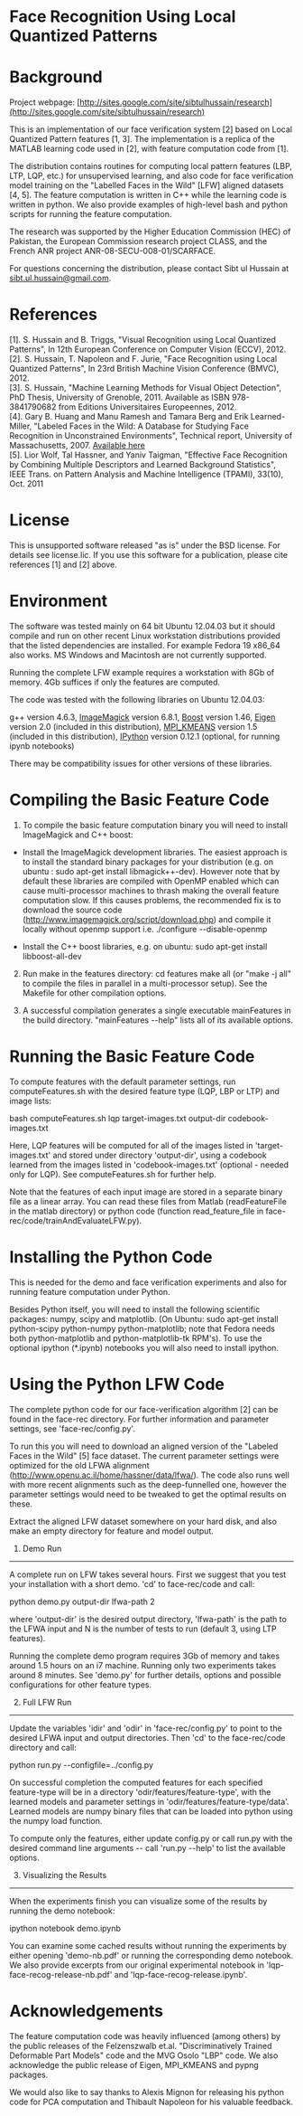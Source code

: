 Face Recognition Using Local Quantized Patterns
=================================================

Background
==========

Project webpage: [http://sites.google.com/site/sibtulhussain/research](http://sites.google.com/site/sibtulhussain/research)

This is an implementation of our face verification system [2] based on
Local Quantized Pattern features [1, 3]. The implementation is a
replica of the MATLAB learning code used in [2], with feature
computation code from [1].

The distribution contains routines for computing local pattern
features (LBP, LTP, LQP, etc.) for unsupervised learning, and also
code for face verification model training on the "Labelled Faces in
the Wild" [LFW] aligned datasets [4, 5]. The feature computation is written in C++
while the learning code is written in python. We also provide examples
of high-level bash and python scripts for running the feature
computation.

The research was supported by the Higher Education Commission (HEC) of
Pakistan, the European Commission research project CLASS, and the
French ANR project ANR-08-SECU-008-01/SCARFACE.

For questions concerning the distribution, please contact Sibt ul
Hussain at sibt.ul.hussain@gmail.com.

References
==========

[1]. S. Hussain and B. Triggs, "Visual Recognition using Local Quantized
     Patterns", In 12th European Conference on Computer Vision (ECCV), 2012.  
[2]. S. Hussain, T. Napoleon and F. Jurie, "Face Recognition using Local
     Quantized Patterns", In 23rd British Machine Vision Conference (BMVC), 2012.  
[3]. S. Hussain, "Machine Learning Methods for Visual Object Detection", PhD Thesis,
     University of Grenoble, 2011. Available as ISBN 978-3841790682 from Editions 
     Universitaires Europeennes, 2012.  
[4]. Gary B. Huang and Manu Ramesh and Tamara Berg and Erik Learned-Miller,
     "Labeled Faces in the Wild: A Database for Studying Face Recognition
     in Unconstrained Environments", Technical report, University of
     Massachusetts, 2007. [Available here](http://vis-www.cs.umass.edu/lfw/)  
[5]. Lior Wolf, Tal Hassner, and Yaniv Taigman, "Effective Face Recognition by
     Combining Multiple Descriptors and Learned Background Statistics", IEEE
     Trans. on Pattern Analysis and Machine Intelligence (TPAMI), 33(10), Oct. 2011    

License
=======

This is unsupported software released "as is" under the BSD
license.  For details see license.lic.  If you use this software for a
publication, please cite references [1] and [2] above.
    
Environment
===========

The software was tested mainly on 64 bit Ubuntu 12.04.03 but it should
compile and run on other recent Linux workstation distributions
provided that the listed dependencies are installed. For example
Fedora 19 x86_64 also works. MS Windows and Macintosh are not
currently supported.

Running the complete LFW example requires a workstation with 8Gb of
memory. 4Gb suffices if only the features are computed.

The code was tested with the following libraries on Ubuntu 12.04.03:

g++ version 4.6.3,
[ImageMagick](http://www.imagemagick.org/script/install-source.php) version 6.8.1,
[Boost](http://www.boost.org/) version 1.46,
[Eigen](http://eigen.tuxfamily.org) version 2.0 (included in this distribution),
[MPI_KMEANS](http://mloss.org/software/view/48/) version 1.5 (included in this distribution),
[IPython](http://ipython.org) version 0.12.1 (optional, for running ipynb notebooks)

There may be compatibility issues for other versions of these libraries.

Compiling the Basic Feature Code
================================

1. To compile the basic feature computation binary you will need to
install ImageMagick and C++ boost:

- Install the ImageMagick development libraries. The easiest approach
is to install the standard binary packages for your distribution (e.g.
on ubuntu : sudo apt-get install libmagick++-dev). However note that
by default these libraries are compiled with OpenMP enabled which can
cause multi-processor machines to thrash making the overall feature
computation slow. If this causes problems, the recommended fix is to
download the source code
(http://www.imagemagick.org/script/download.php) and compile it
locally without openmp support i.e. ./configure --disable-openmp

- Install the C++ boost libraries, e.g. on ubuntu: sudo apt-get
install libboost-all-dev

2. Run make in the features directory:
 cd features
 make all 
 (or "make -j all" to compile the files in parallel in a
 multi-processor setup). See the Makefile for other compilation
 options.

3. A successful compilation generates a single executable mainFeatures
in the build directory. "mainFeatures --help" lists all of its
available options.

Running the Basic Feature Code
==============================

To compute features with the default parameter settings, run
computeFeatures.sh with the desired feature type (LQP, LBP or LTP) and
image lists:

bash computeFeatures.sh lqp target-images.txt output-dir codebook-images.txt
	
Here, LQP features will be computed for all of the images listed in
'target-images.txt' and stored under directory 'output-dir', using a
codebook learned from the images listed in 'codebook-images.txt'
(optional - needed only for LQP). See computeFeatures.sh for further
help.

Note that the features of each input image are stored in a separate
binary file as a linear array. You can read these files from Matlab
(readFeatureFile in the matlab directory) or python code (function
read_feature_file in face-rec/code/trainAndEvaluateLFW.py).


Installing the Python Code
==========================

This is needed for the demo and face verification experiments and also
for running feature computation under Python.

Besides Python itself, you will need to install the following
scientific packages: numpy, scipy and matplotlib. (On Ubuntu: sudo
apt-get install python-scipy python-numpy python-matplotlib; note that
Fedora needs both python-matplotlib and python-matplotlib-tk
RPM's). To use the optional ipython (*.ipynb) notebooks you will also
need to install ipython.

Using the Python LFW Code
=========================

The complete python code for our face-verification algorithm [2] can
be found in the face-rec directory. For further information and
parameter settings, see 'face-rec/config.py'. 

To run this you will need to download an aligned version of the
"Labeled Faces in the Wild" [5] face dataset. The current parameter
settings were optimized for the old LFWA alignment
(http://www.openu.ac.il/home/hassner/data/lfwa/). The code also runs
well with more recent alignments such as the deep-funnelled one,
however the parameter settings would need to be tweaked to get the
optimal results on these.  

Extract the aligned LFW dataset somewhere on your hard disk, and also
make an empty directory for feature and model output.

1. Demo Run
-----------

A complete run on LFW takes several hours. First we suggest that you
test your installation with a short demo.  'cd' to face-rec/code and
call:

python demo.py output-dir lfwa-path 2

where 'output-dir' is the desired output directory, 'lfwa-path' is the
path to the LFWA input and N is the number of tests to run (default
3, using LTP features).

Running the complete demo program requires 3Gb of memory and takes
around 1.5 hours on an i7 machine. Running only two experiments takes
around 8 minutes. See 'demo.py' for further details, options and
possible configurations for other feature types.

2. Full LFW Run
----------------

Update the variables 'idir' and 'odir' in 'face-rec/config.py' to
point to the desired LFWA input and output directories. Then 'cd' to
the face-rec/code directory and call:

python run.py --configfile=../config.py

On successful completion the computed features for each specified
feature-type will be in a directory 'odir/features/feature-type', with
the learned models and parameter settings in
'odir/features/feature-type/data'.  Learned models are numpy binary
files that can be loaded into python using the numpy load function.

To compute only the features, either update config.py or call run.py
with the desired command line arguments -- call 'run.py --help' to
list the available options.

3. Visualizing the Results
--------------------------

When the experiments finish you can visualize some of the results by
running the demo notebook:

ipython notebook demo.ipynb

You can examine some cached results without running the experiments by
either opening 'demo-nb.pdf' or running the corresponding demo
notebook. We also provide excerpts from our original experimental
notebook in 'lqp-face-recog-release-nb.pdf' and
'lqp-face-recog-release.ipynb'.

Acknowledgements
================

The feature computation code was heavily influenced (among others) by
the public releases of the Felzenszwalb et.al. "Discriminatively
Trained Deformable Part Models" code and the MVG Osolo "LBP" code. We
also acknowledge the public release of Eigen, MPI_KMEANS and pypng packages.

We would also like to say thanks to Alexis Mignon for releasing his python
code for PCA computation and Thibault Napoleon for his valuable
feedback.